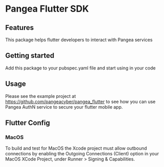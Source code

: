 # Pangea Flutter SDK

## Features

This package helps flutter developers to interact with Pangea services

## Getting started

Add this package to your pubspec.yaml file and start using in your code

## Usage

Please see the example project at https://github.com/pangeacyber/pangea_flutter to see how you can use Pangea AuthN service to secure your flutter mobile app.


## Flutter Config

### MacOS

To build and test for MacOS the Xcode project must allow outbound connections by enabling the Outgoing Connections (Client) option in your MacOS XCode Project, under Runner > Signing & Capabilities.

